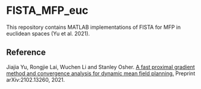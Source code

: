 # FISTA_MFP_euc
This repository contains MATLAB implementations of FISTA for MFP in euclidean spaces (Yu et al. 2021).

## Reference

Jiajia Yu, Rongjie Lai, Wuchen Li and Stanley Osher. [A fast proximal gradient method and convergence analysis for dynamic mean field planning.](https://arxiv.org/abs/2102.13260)  Preprint arXiv:2102.13260, 2021.
